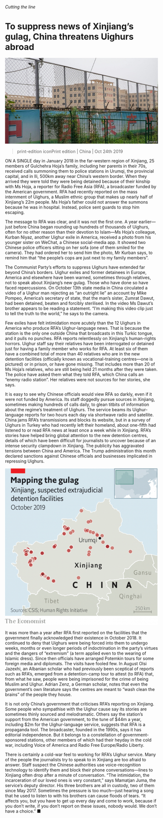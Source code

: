 ###### Cutting the line

# To suppress news of Xinjiang’s gulag, China threatens Uighurs abroad 

![image](images/20191026_cnp002.jpg) 

> print-edition iconPrint edition | China | Oct 24th 2019 

ON A SINGLE day in January 2018 in the far-western region of Xinjiang, 25 members of Gulchehra Hoja’s family, including her parents in their 70s, received calls summoning them to police stations in Urumqi, the provincial capital, and in Ili, 500km away near China’s western border. When they arrived they were told they were being detained because of their kinship with Ms Hoja, a reporter for Radio Free Asia (RFA), a broadcaster funded by the American government. RFA had recently reported on the mass internment of Uighurs, a Muslim ethnic group that makes up nearly half of Xinjiang’s 22m people. Ms Hoja’s father could not answer the summons because he was in hospital. Instead, police sent guards to stop him escaping. 

The message to RFA was clear, and it was not the first one. A year earlier—just before China began rounding up hundreds of thousands of Uighurs, often for no other reason than their devotion to Islam—Ms Hoja’s colleague, Kurban Niyaz, another Uighur exile in America, received a photo from his younger sister on WeChat, a Chinese social-media app. It showed two Chinese police officers sitting on her sofa (one of them smiled for the camera). They had ordered her to send him the photo, Mr Kurban says, to remind him that “the people’s cops are just next to my family members”. 

The Communist Party’s efforts to suppress Uighurs have extended far beyond China’s borders. Uighur exiles and former detainees in Europe, America and elsewhere have been warned, sometimes through relatives, not to speak about Xinjiang’s new gulag. Those who have done so have faced repercussions. On October 13th state media in China circulated a video of a Uighur man rejecting as “an outright lie” an account by Mike Pompeo, America’s secretary of state, that the man’s sister, Zumrat Dawut, had been detained, beaten and forcibly sterilised. In the video Ms Dawut’s brother appears to be reading a statement. “I’m making this video clip just to tell the truth to the world,” he says to the camera. 

Few exiles have felt intimidation more acutely than the 12 Uighurs in America who produce RFA’s Uighur-language news. That is because the station is the only one outside China that broadcasts in this Turkic tongue, and it pulls no punches. RFA reports relentlessly on Xinjiang’s human-rights horrors. Uighur staff say their relatives have been interrogated or detained just for having a family member who works for RFA. At least six of them have a combined total of more than 40 relatives who are in the new detention facilities (officially known as vocational-training centres—one is pictured) or in prison, or have gone missing. That includes more than 20 of Ms Hoja’s relatives, who are still being held 21 months after they were taken. The police have asked them what they told RFA, which China calls an “enemy radio station”. Her relatives were not sources for her stories, she says. 

It is easy to see why Chinese officials would view RFA so darkly, even if it were not funded by America. Its staff doggedly pursue sources in Xinjiang, sometimes making hundreds of calls daily, to glean titbits of information about the regime’s treatment of Uighurs. The service beams its Uighur-language reports for two hours each day via shortwave radio and satellite. China jams RFA’s transmissions and blocks its website, but in a survey of Uighurs in Turkey who had recently left their homeland, about one-fifth had listened to or read RFA news at least once a week while in Xinjiang. RFA’s stories have helped bring global attention to the new detention centres, details of which have been difficult for journalists to uncover because of an intense security clampdown in Xinjiang. The publicity has aggravated tensions between China and America. The Trump administration this month declared sanctions against Chinese officials and businesses implicated in repressing Uighurs. 

![image](images/20191026_CNM970.png) 

It was more than a year after RFA first reported on the facilities that the government finally acknowledged their existence in October 2018. It continued to deny that Uighurs were being forced into them to undergo weeks, months or even longer periods of indoctrination in the party’s virtues and the dangers of “extremism” (a term applied even to the wearing of Islamic dress). Since then officials have arranged Potemkin tours for some foreign media and diplomats. The visits have fooled few. In August Olsi Jazexhi, an Albanian scholar who had previously been sceptical of reports such as RFA’s, emerged from a detention-camp tour to attest (to RFA) that, from what he saw, people were being imprisoned for the crime of being Muslim and Uighur. Adrian Zenz, a German scholar, notes that even the government’s own literature says the centres are meant to “wash clean the brains” of the people they house. 

It is not only China’s government that criticises RFA’s reporting on Xinjiang. Some people who sympathise with the Uighur cause say its stories are sometimes thinly sourced and melodramatic. Others say the station’s support from the American government, to the tune of $44m a year, including $2m for the Uighur-language service, suggests that RFA is a propaganda tool. The broadcaster, founded in the 1990s, says it has editorial independence. But it belongs to a constellation of government-sponsored stations, other members of which had their heyday in the cold war, including Voice of America and Radio Free Europe/Radio Liberty. 

There is certainly a cold-war feel to working for RFA’s Uighur service. Many of the people the journalists try to speak to in Xinjiang are too afraid to answer. Staff suspect the Chinese authorities use voice-recognition technology to identify them and block their phone conversations—lines to Xinjiang often drop after a minute of conversation. “The intimidation, the incarceration of our loved ones is very constant,” says Mamatjan Juma, the service’s deputy director. His three brothers are all in custody, two of them since May 2017. Sometimes the pressure is too much—just hearing a song that he used to listen to with his brothers can cause floods of tears. “It affects you, but you have to get up every day and come to work, because if you don’t write, if you don’t report on these issues, nobody would. We don’t have a choice.” ■ 

